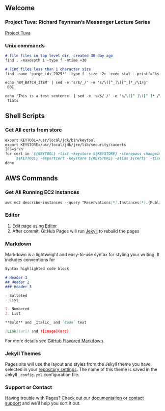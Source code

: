 ## Welcome

### Project Tuva: Richard Feynman’s Messenger Lecture Series
[Project Tuva](https://www.microsoft.com/en-us/research/project/tuva-richard-feynman/)

### Unix commands
```markdown
# file files in top level dir, created 30 day ago
find . -maxdepth 1 -type f -mtime +30

# Find files less than 1 character size
find -name 'purge_ids_2025*' -type f -size -2c -exec stat --printf="%s %n\n" {} +

echo 'BM_BATCH_ITEM' | sed -e 's/$/_/' -e 's/\([^_]\)[^_]*_/\1/g'
 BBI

echo 'This is a test sentence' | sed -e 's/$/ /' -e 's/\([^ ]\)[^ ]* /\1/g' -e 's/^ *//'
 Tiats
```

## Shell Scripts
### Get All certs from store
```markdown
export KEYTOOL=/usr/local/jdk/bin/keytool
export KEYSTORE=/usr/local/jdk/jre/lib/security/cacerts
IFS=$'\n' 
for cert in `${KEYTOOL} -list -keystore ${KEYSTORE} -storepass changeit | grep trustedCertEntry | grep -Eo "^[^,]*"`;do
    `${KEYTOOL} -exportcert -keystore ${KEYSTORE} -alias ${cert}' -file ./certs/${cert}.crt -storepass changeit`
done
```

## AWS Commands
### Get All Running EC2 instances
```markdown
aws ec2 describe-instances --query "Reservations[*].Instances[*].{PublicIP:PublicIpAddress,PrivateIP:PrivateIpAddress,Name:Tags[?Key=='Name']|[0].Value,Status:State.Name}" --filters Name=instance-state-name,Values=running --output table
```


### Editor
1. Edit page using [Editor](https://github.com/wonkday/wonkday.github.io/edit/master/index.md) 
2. After commit, GitHub Pages will run [Jekyll](https://jekyllrb.com/) to rebuild the pages

### Markdown

Markdown is a lightweight and easy-to-use syntax for styling your writing. It includes conventions for

```markdown
Syntax highlighted code block

# Header 1
## Header 2
### Header 3

- Bulleted
- List

1. Numbered
2. List

**Bold** and _Italic_ and `Code` text

[Link](url) and ![Image](src)
```

For more details see [GitHub Flavored Markdown](https://guides.github.com/features/mastering-markdown/).

### Jekyll Themes

Pages site will use the layout and styles from the Jekyll theme you have selected in your [repository settings](https://github.com/wonkday/wonkday.github.io/settings). The name of this theme is saved in the Jekyll `_config.yml` configuration file.

### Support or Contact

Having trouble with Pages? Check out our [documentation](https://help.github.com/categories/github-pages-basics/) or [contact support](https://github.com/contact) and we’ll help you sort it out.
